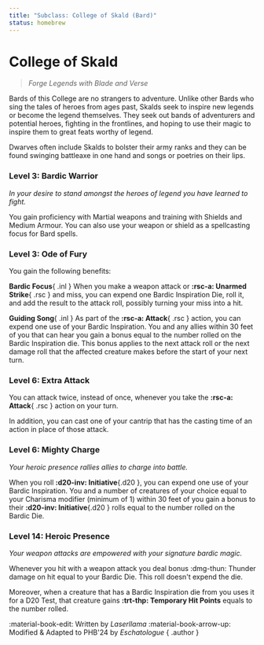 ```yaml
---
title: "Subclass: College of Skald (Bard)"
status: homebrew
---
```


<p style="display:none">
Forge Legends with Blade and Verse
</p>

# College of Skald

> *Forge Legends with Blade and Verse*

Bards of this College are no strangers to adventure. Unlike other Bards who sing the tales of heroes from ages past, Skalds seek to inspire new legends or become the legend themselves. They seek out bands of adventurers and potential heroes, fighting in the frontlines, and hoping to use their magic to inspire them to great feats worthy of legend.

Dwarves often include Skalds to bolster their army ranks and they can be found swinging battleaxe in one hand and songs or poetries on their lips.

### Level 3: Bardic Warrior

*In your desire to stand amongst the heroes of legend you have learned to fight.* 

You gain proficiency with Martial weapons and training with Shields and Medium Armour. You can also use your weapon or shield as a spellcasting focus for Bard spells.

### Level 3: Ode of Fury

You gain the following benefits:

**Bardic Focus**{ .inl } When you make a weapon attack or **:rsc-a: Unarmed Strike**{ .rsc } and miss, you can expend one Bardic Inspiration Die, roll it, and add the result to the attack roll, possibly turning your miss into a hit.

**Guiding Song**{ .inl } As part of the **:rsc-a: Attack**{ .rsc } action, you can expend one use of your Bardic Inspiration. You and any allies within 30 feet of you that can hear you gain a bonus equal to the number rolled on the Bardic Inspiration die. This bonus applies to the next attack roll or the next damage roll that the affected creature makes before the start of your next turn.

### Level 6: Extra Attack

You can attack twice, instead of once, whenever you take the **:rsc-a: Attack**{ .rsc } action on your turn.

In addition, you can cast one of your cantrip that has the casting time of an action in place of those attack.

### Level 6: Mighty Charge

*Your heroic presence rallies allies to charge into battle.* 

When you roll **:d20-inv: Initiative**{.d20 }, you can expend one use of your Bardic Inspiration. You and a number of creatures of your choice equal to your Charisma modifier (minimum of 1) within 30 feet of you gain a bonus to their **:d20-inv: Initiative**{.d20 } rolls equal to the number rolled on the Bardic Die.

### Level 14: Heroic Presence

*Your weapon attacks are empowered with your signature bardic magic.* 

Whenever you hit with a weapon attack you deal bonus :dmg-thun: Thunder damage on hit equal to your Bardic Die. This roll doesn't expend the die.

Moreover, when a creature that has a Bardic Inspiration die from you uses it for a D20 Test, that creature gains **:trt-thp: Temporary Hit Points** equals to the number rolled.

:material-book-edit: Written by *Laserllama* :material-book-arrow-up: Modified & Adapted to PHB'24 by *Eschatologue*
{ .author }